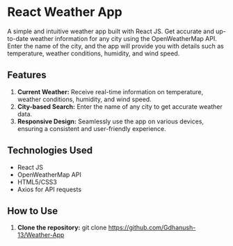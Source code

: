# React Weather App

A simple and intuitive weather app built with React JS. Get accurate and up-to-date weather information for any city using the OpenWeatherMap API. Enter the name of the city, and the app will provide you with details such as temperature, weather conditions, humidity, and wind speed.

## Features

1. **Current Weather:** Receive real-time information on temperature, weather conditions, humidity, and wind speed.
2. **City-based Search:** Enter the name of any city to get accurate weather data.
3. **Responsive Design:** Seamlessly use the app on various devices, ensuring a consistent and user-friendly experience.

## Technologies Used

- React JS
- OpenWeatherMap API
- HTML5/CSS3
- Axios for API requests

## How to Use

1. **Clone the repository:**
    git clone https://github.com/Gdhanush-13/Weather-App
